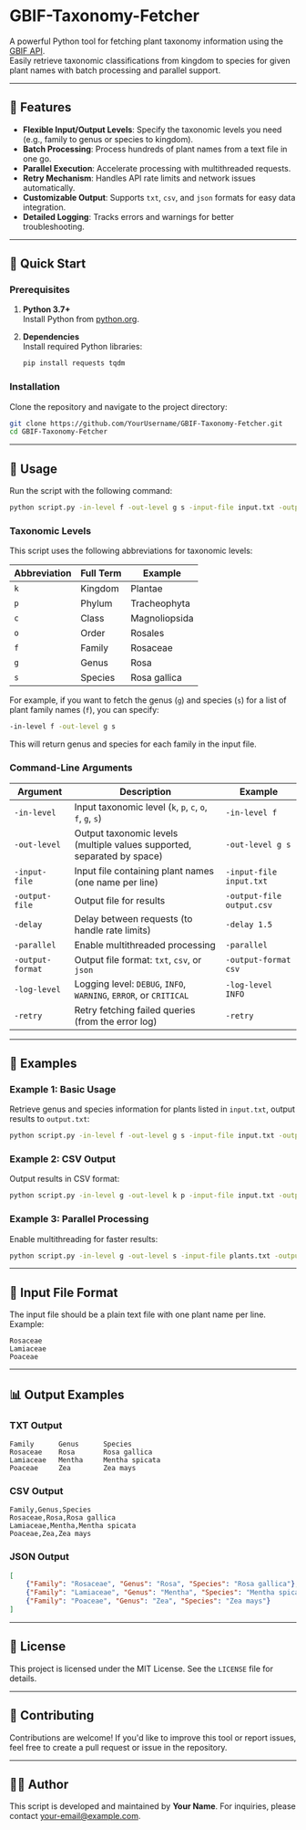 
# GBIF-Taxonomy-Fetcher

A powerful Python tool for fetching plant taxonomy information using the [GBIF API](https://www.gbif.org/developer/species).  
Easily retrieve taxonomic classifications from kingdom to species for given plant names with batch processing and parallel support.

---

## 🌟 Features

- **Flexible Input/Output Levels**: Specify the taxonomic levels you need (e.g., family to genus or species to kingdom).
- **Batch Processing**: Process hundreds of plant names from a text file in one go.
- **Parallel Execution**: Accelerate processing with multithreaded requests.
- **Retry Mechanism**: Handles API rate limits and network issues automatically.
- **Customizable Output**: Supports `txt`, `csv`, and `json` formats for easy data integration.
- **Detailed Logging**: Tracks errors and warnings for better troubleshooting.

---

## 🚀 Quick Start

### Prerequisites

1. **Python 3.7+**  
   Install Python from [python.org](https://www.python.org/).
   
2. **Dependencies**  
   Install required Python libraries:
   ```bash
   pip install requests tqdm
   ```

### Installation

Clone the repository and navigate to the project directory:
```bash
git clone https://github.com/YourUsername/GBIF-Taxonomy-Fetcher.git
cd GBIF-Taxonomy-Fetcher
```

---

## 🔧 Usage

Run the script with the following command:
```bash
python script.py -in-level f -out-level g s -input-file input.txt -output-file output.txt
```
### Taxonomic Levels

This script uses the following abbreviations for taxonomic levels:

| Abbreviation | Full Term | Example       |
| ------------ | --------- | ------------- |
| `k`          | Kingdom   | Plantae       |
| `p`          | Phylum    | Tracheophyta  |
| `c`          | Class     | Magnoliopsida |
| `o`          | Order     | Rosales       |
| `f`          | Family    | Rosaceae      |
| `g`          | Genus     | Rosa          |
| `s`          | Species   | Rosa gallica  |

For example, if you want to fetch the genus (`g`) and species (`s`) for a list of plant family names (`f`), you can specify:

```bash
-in-level f -out-level g s
```

This will return genus and species for each family in the input file.

### Command-Line Arguments

| Argument         | Description                                                                                                   | Example                                |
|------------------|---------------------------------------------------------------------------------------------------------------|----------------------------------------|
| `-in-level`      | Input taxonomic level (`k`, `p`, `c`, `o`, `f`, `g`, `s`)                                                    | `-in-level f`                          |
| `-out-level`     | Output taxonomic levels (multiple values supported, separated by space)                                       | `-out-level g s`                       |
| `-input-file`    | Input file containing plant names (one name per line)                                                        | `-input-file input.txt`                |
| `-output-file`   | Output file for results                                                                                      | `-output-file output.csv`              |
| `-delay`         | Delay between requests (to handle rate limits)                                                               | `-delay 1.5`                           |
| `-parallel`      | Enable multithreaded processing                                                                              | `-parallel`                            |
| `-output-format` | Output file format: `txt`, `csv`, or `json`                                                                  | `-output-format csv`                   |
| `-log-level`     | Logging level: `DEBUG`, `INFO`, `WARNING`, `ERROR`, or `CRITICAL`                                            | `-log-level INFO`                      |
| `-retry`         | Retry fetching failed queries (from the error log)                                                           | `-retry`                               |

---

## 📝 Examples

### Example 1: Basic Usage
Retrieve genus and species information for plants listed in `input.txt`, output results to `output.txt`:
```bash
python script.py -in-level f -out-level g s -input-file input.txt -output-file output.txt
```

### Example 2: CSV Output
Output results in CSV format:
```bash
python script.py -in-level g -out-level k p -input-file input.txt -output-file results.csv -output-format csv
```

### Example 3: Parallel Processing
Enable multithreading for faster results:
```bash
python script.py -in-level g -out-level s -input-file plants.txt -output-file output.json -parallel
```

---

## 📁 Input File Format

The input file should be a plain text file with one plant name per line. Example:
```
Rosaceae
Lamiaceae
Poaceae
```

---

## 📊 Output Examples

### TXT Output
```plaintext
Family      Genus      Species
Rosaceae    Rosa       Rosa gallica
Lamiaceae   Mentha     Mentha spicata
Poaceae     Zea        Zea mays
```

### CSV Output
```csv
Family,Genus,Species
Rosaceae,Rosa,Rosa gallica
Lamiaceae,Mentha,Mentha spicata
Poaceae,Zea,Zea mays
```

### JSON Output
```json
[
    {"Family": "Rosaceae", "Genus": "Rosa", "Species": "Rosa gallica"},
    {"Family": "Lamiaceae", "Genus": "Mentha", "Species": "Mentha spicata"},
    {"Family": "Poaceae", "Genus": "Zea", "Species": "Zea mays"}
]
```

---

## 📜 License

This project is licensed under the MIT License. See the `LICENSE` file for details.

---

## 🤝 Contributing

Contributions are welcome! If you'd like to improve this tool or report issues, feel free to create a pull request or issue in the repository.

---

## 🧑‍💻 Author

This script is developed and maintained by **Your Name**. For inquiries, please contact [your-email@example.com](mailto:your-email@example.com).
